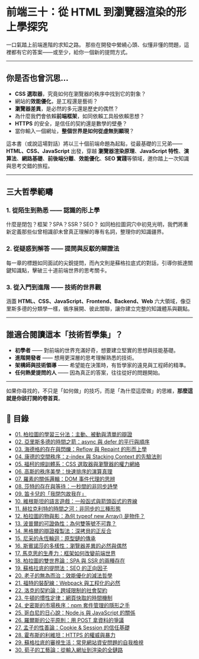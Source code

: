 # 前端三十：從 HTML 到瀏覽器渲染的形上學探究

一口氣踏上前端進階的求知之路。
那些在開發中縈繞心頭、似懂非懂的問題，這裡都有它的答案——或至少，給你一個新的提問方式。

---

## 你是否也曾沉思…

* **CSS 選取器**，究竟如何在瀏覽器的秩序中找到它的對象？
* 網站的**效能優化**，是工程還是藝術？
* **瀏覽器差異**，是必然的多元還是歷史的偶然？
* 為什麼我們會依賴**前端框架**，如同依賴工具般依賴思想？
* **HTTPS** 的安全，是信任的契約還是數學的壁壘？
* 當你輸入一個網址，**整個世界是如何從虛無到顯現**？

這本書（或說這場對話）將以三十個前端命題為起點，從最基礎的三兄弟——**HTML、CSS、JavaScript** 出發，穿越 **瀏覽器渲染原理**、**JavaScript 特性**、**演算法**、**網路基礎**、**前後端分離**、**效能優化**、**SEO 實踐**等領域，邀你踏上一次知識與思考交錯的旅程。

---

## 三大哲學範疇

### 1. 從陌生到熟悉 —— 認識的形上學

什麼是閉包？框架？SPA？SSR？SEO？
如同柏拉圖洞穴中初見光明，我們將重新定義那些似曾相識卻未曾真正理解的專有名詞，整理你的知識疆界。

### 2. 從疑惑到解答 —— 提問與反駁的辯證法

每一章的標題如同面試的尖銳提問，而內文則是蘇格拉底式的對話，引導你抵達關鍵知識點，擊破三十道前端世界的思考關卡。

### 3. 從入門到進階 —— 技術的世界觀

涵蓋 **HTML、CSS、JavaScript、Frontend、Backend、Web** 六大領域，像亞里斯多德的分類學一樣，循序展開、彼此關聯，讓你建立完整的知識體系與觀點。

---

## 誰適合閱讀這本「技術哲學集」？

* **初學者** —— 對前端的世界充滿好奇，想要建立堅實的思想與技能基礎。
* **進階開發者** —— 想用更深層的思考理解熟悉的技術。
* **架構師與技術領導** —— 希望能在決策時，有哲學家的遠見與工程師的精準。
* **任何熱愛提問的人** —— 因為真正的答案，往往從好的問題開始。

---

如果你尋找的，不只是「如何做」的技巧，而是「為什麼這麼做」的思維，**那麼這就是你該打開的卷首頁**。



## 📜 目錄

- [01. 柏拉圖的學習三分法：主動、被動與清單的辯證](https://github.com/Jeffrey0117/Frontend-Philosophy-30/tree/main/01-platos-trichotomy-of-learning)
- [02. 亞里斯多德的時間之箭：async 與 defer 的平行與順序](https://github.com/Jeffrey0117/Frontend-Philosophy-30/tree/main/02-aristotles-arrow-of-time)
- [03. 海德格的存在與閃爍：Reflow 與 Repaint 的形而上學](https://github.com/Jeffrey0117/Frontend-Philosophy-30/tree/main/03-heideggers-being-and-flickering)
- [04. 康德的空間秩序：z-index 與 Stacking Context 的先驗法則](https://github.com/Jeffrey0117/Frontend-Philosophy-30/tree/main/04-kants-spatial-order)
- [05. 福柯的規訓體系：CSS 選取器與瀏覽器的權力網絡](https://github.com/Jeffrey0117/Frontend-Philosophy-30/tree/main/05-foucaults-discipline-system)
- [06. 高斯的秩序美學：快速排序的演算真理](https://github.com/Jeffrey0117/Frontend-Philosophy-30/tree/main/06-gauss-aesthetic-of-order)
- [07. 羅素的關係邏輯：DOM 事件代理的思辨](https://github.com/Jeffrey0117/Frontend-Philosophy-30/tree/main/07-russells-relational-logic)
- [08. 莎特的存在與等待：一秒間的非同步詩學](https://github.com/Jeffrey0117/Frontend-Philosophy-30/tree/main/08-sartres-existence-and-waiting)
- [09. 笛卡兒的「我閉包故我在」](https://github.com/Jeffrey0117/Frontend-Philosophy-30/tree/main/09-descartes-i-closure-therefore-i-am)
- [10. 維根斯坦的語言遊戲：一般函式與箭頭函式的界線](https://github.com/Jeffrey0117/Frontend-Philosophy-30/tree/main/10-wittgensteins-language-games)
- [11. 赫拉克利特的時間之河：非同步的三種形態](https://github.com/Jeffrey0117/Frontend-Philosophy-30/tree/main/11-heraclitus-river-of-time)
- [12. 柏拉圖的物與影：為何 typeof new Array() 是物件？](https://github.com/Jeffrey0117/Frontend-Philosophy-30/tree/main/12-platos-forms-and-shadows)
- [13. 波普爾的可證偽性：為何雙等號不可靠？](https://github.com/Jeffrey0117/Frontend-Philosophy-30/tree/main/13-poppers-falsifiability)
- [14. 黑格爾的辯證複製法：深拷貝的正反合](https://github.com/Jeffrey0117/Frontend-Philosophy-30/tree/main/14-hegels-dialectical-copying)
- [15. 尼采的永恆輪迴：原型鏈的傳承](https://github.com/Jeffrey0117/Frontend-Philosophy-30/tree/main/15-nietzsches-eternal-recurrence)
- [16. 斯賓諾莎的多樣性：瀏覽器差異的必然與偶然](https://github.com/Jeffrey0117/Frontend-Philosophy-30/tree/main/16-spinozas-multiplicity)
- [17. 馬克思的生產力：框架如何改變前端世界](https://github.com/Jeffrey0117/Frontend-Philosophy-30/tree/main/17-marxs-productive-forces)
- [18. 柏拉圖的雙世界論：SPA 與 SSR 的兩種存在](https://github.com/Jeffrey0117/Frontend-Philosophy-30/tree/main/18-platos-divided-line)
- [19. 蘇格拉底的提問法：SEO 的正向因子](https://github.com/Jeffrey0117/Frontend-Philosophy-30/tree/main/19-socratic-method-seo)
- [20. 老子的無為而治：效能優化的減法哲學](https://github.com/Jeffrey0117/Frontend-Philosophy-30/tree/main/20-laozi-subtractive-optimization)
- [21. 福特的裝配線：Webpack 與工程化的必然](https://github.com/Jeffrey0117/Frontend-Philosophy-30/tree/main/21-fords-assembly-line)
- [22. 洛克的契約論：跨域限制的社會契約](https://github.com/Jeffrey0117/Frontend-Philosophy-30/tree/main/22-lockes-social-contract)
- [23. 牛頓的慣性定律：網頁快取的時間機制](https://github.com/Jeffrey0117/Frontend-Philosophy-30/tree/main/23-newtons-law-of-inertia)
- [24. 史密斯的市場秩序：npm 套件管理的隱形之手](https://github.com/Jeffrey0117/Frontend-Philosophy-30/tree/main/24-smiths-invisible-hand)
- [25. 哥白尼的日心說：Node.js 與 JavaScript 的關係](https://github.com/Jeffrey0117/Frontend-Philosophy-30/tree/main/25-copernican-heliocentrism)
- [26. 羅爾斯的公平原則：用 POST 拿資料的爭議](https://github.com/Jeffrey0117/Frontend-Philosophy-30/tree/main/26-rawls-veil-of-ignorance)
- [27. 孟子的性善論：Cookie & Session 的信任基礎](https://github.com/Jeffrey0117/Frontend-Philosophy-30/tree/main/27-mencius-inherent-goodness)
- [28. 霍布斯的利維坦：HTTPS 的權威與暴力](https://github.com/Jeffrey0117/Frontend-Philosophy-30/tree/main/28-hobbes-leviathan)
- [29. 蘇格拉底的審視生活：常見網站資安問題的自我檢視](https://github.com/Jeffrey0117/Frontend-Philosophy-30/tree/main/29-socratic-self-examination)
- [30. 荀子的工藝論：從輸入網址到渲染的全鏈路](https://github.com/Jeffrey0117/Frontend-Philosophy-30/tree/main/30-xunzis-craft-theory)
